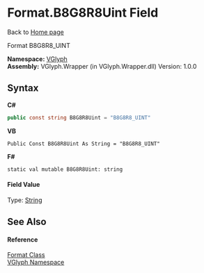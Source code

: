# Format.B8G8R8Uint Field
Back to <a href="Home.md">Home page</a> 

Format B8G8R8_UINT

**Namespace:**&nbsp;<a href="N_VGlyph.md">VGlyph</a><br />**Assembly:**&nbsp;VGlyph.Wrapper (in VGlyph.Wrapper.dll) Version: 1.0.0

## Syntax

**C#**<br />
``` C#
public const string B8G8R8Uint = "B8G8R8_UINT"
```

**VB**<br />
``` VB
Public Const B8G8R8Uint As String = "B8G8R8_UINT"
```

**F#**<br />
``` F#
static val mutable B8G8R8Uint: string
```


#### Field Value
Type: <a href="http://msdn2.microsoft.com/en-us/library/s1wwdcbf" target="_blank">String</a>

## See Also


#### Reference
<a href="T_VGlyph_Format.md">Format Class</a><br /><a href="N_VGlyph.md">VGlyph Namespace</a><br />